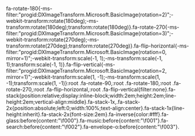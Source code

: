 fa-rotate-180{-ms-filter:"progid:DXImageTransform.Microsoft.BasicImage(rotation=2)";-webkit-transform:rotate(180deg);-ms-transform:rotate(180deg);transform:rotate(180deg)}.fa-rotate-270{-ms-filter:"progid:DXImageTransform.Microsoft.BasicImage(rotation=3)";-webkit-transform:rotate(270deg);-ms-transform:rotate(270deg);transform:rotate(270deg)}.fa-flip-horizontal{-ms-filter:"progid:DXImageTransform.Microsoft.BasicImage(rotation=0, mirror=1)";-webkit-transform:scale(-1, 1);-ms-transform:scale(-1, 1);transform:scale(-1, 1)}.fa-flip-vertical{-ms-filter:"progid:DXImageTransform.Microsoft.BasicImage(rotation=2, mirror=1)";-webkit-transform:scale(1, -1);-ms-transform:scale(1, -1);transform:scale(1, -1)}:root .fa-rotate-90,:root .fa-rotate-180,:root .fa-rotate-270,:root .fa-flip-horizontal,:root .fa-flip-vertical{filter:none}.fa-stack{position:relative;display:inline-block;width:2em;height:2em;line-height:2em;vertical-align:middle}.fa-stack-1x,.fa-stack-2x{position:absolute;left:0;width:100%;text-align:center}.fa-stack-1x{line-height:inherit}.fa-stack-2x{font-size:2em}.fa-inverse{color:#fff}.fa-glass:before{content:"\f000"}.fa-music:before{content:"\f001"}.fa-search:before{content:"\f002"}.fa-envelope-o:before{content:"\f003"}.
